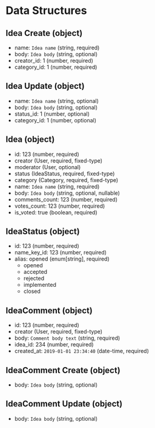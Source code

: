 # Data Structures

## Idea Create (object)
+ name: `Idea name` (string, required)
+ body: `Idea body` (string, optional)
+ creator_id: 1 (number, required)
+ category_id: 1 (number, required)

## Idea Update (object)
+ name: `Idea name` (string, optional)
+ body: `Idea body` (string, optional)
+ status_id: 1 (number, optional)
+ category_id: 1 (number, optional)

## Idea (object)
+ id: 123 (number, required)
+ creator (User, required, fixed-type)
+ moderator (User, optional)
+ status (IdeaStatus, required, fixed-type)
+ category (Category, required, fixed-type)
+ name: `Idea name` (string, required)
+ body: `Idea body` (string, optional, nullable)
+ comments_count: 123 (number, required)
+ votes_count: 123 (number, required)
+ is_voted: true (boolean, required)

## IdeaStatus (object)
+ id: 123 (number, required)
+ name_key_id: 123 (number, required)
+ alias: opened (enum[string], required)
    - opened
    - accepted
    - rejected
    - implemented
    - closed

## IdeaComment (object)
+ id: 123 (number, required)
+ creator (User, required, fixed-type)
+ body: `Comment body text` (string, required)
+ idea_id: 234 (number, required)
+ created_at: `2019-01-01 23:34:40` (date-time, required) 

## IdeaComment Create (object)
+ body: `Idea body` (string, optional)

## IdeaComment Update (object)
+ body: `Idea body` (string, optional)
